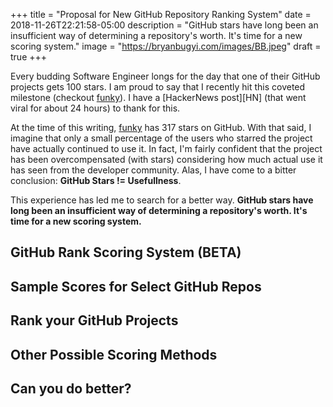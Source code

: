 +++
title = "Proposal for New GitHub Repository Ranking System"
date = 2018-11-26T22:21:58-05:00
description = "GitHub stars have long been an insufficient way of determining a repository's worth. It's time for a new scoring system."
image = "https://bryanbugyi.com/images/BB.jpeg"
draft = true
+++

Every budding Software Engineer longs for the day that one of their GitHub projects gets 100 stars. I am proud to say that I recently hit this coveted milestone (checkout [funky]). I have a [HackerNews post][HN] (that went viral for about 24 hours) to thank for this.

At the time of this writing, [funky] has 317 stars on GitHub. With that said, I imagine that only a small percentage of the users who starred the project have actually continued to use it. In fact, I'm fairly confident that the project has been overcompensated (with stars) considering how much actual use it has seen from the developer community. Alas, I have come to a bitter conclusion: **GitHub Stars != Usefullness**.

This experience has led me to search for a better way. **GitHub stars have long been an insufficient way of determining a repository's worth. It's time for a new scoring system.**

## GitHub Rank Scoring System (BETA)

## Sample Scores for Select GitHub Repos

## Rank your GitHub Projects

## Other Possible Scoring Methods

## Can you do better?

[funky]: 
[HN]:
